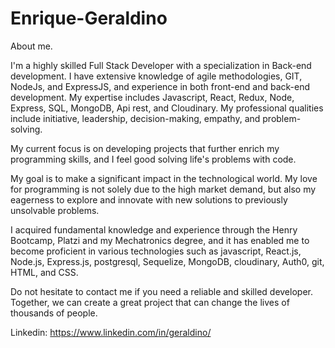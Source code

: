 # Enrique-Geraldino

About me.

I'm a highly skilled Full Stack Developer with a specialization in Back-end development. I have extensive knowledge of agile methodologies, GIT, NodeJs, and ExpressJS, and experience in both front-end and back-end development. My expertise includes Javascript, React, Redux, Node, Express, SQL, MongoDB, Api rest, and Cloudinary. My professional qualities include initiative, leadership, decision-making, empathy, and problem-solving.

My current focus is on developing projects that further enrich my programming skills, and I feel good solving life's problems with code.

My goal is to make a significant impact in the technological world. My love for programming is not solely due to the high market demand, but also my eagerness to explore and innovate with new solutions to previously unsolvable problems.

I acquired fundamental knowledge and experience through the Henry Bootcamp, Platzi and my Mechatronics degree, and it has enabled me to become proficient in various technologies such as javascript, React.js, Node.js, Express.js, postgresql, Sequelize, MongoDB, cloudinary, Auth0, git, HTML, and CSS.

Do not hesitate to contact me if you need a reliable and skilled developer. Together, we can create a great project that can change the lives of thousands of people.

Linkedin: https://www.linkedin.com/in/geraldino/
